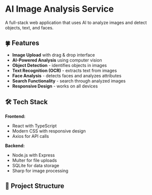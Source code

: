 # AI Image Analysis Service

A full-stack web application that uses AI to analyze images and detect objects, text, and faces.

## 🍀 Features

- **Image Upload** with drag & drop interface
- **AI-Powered Analysis** using computer vision
- **Object Detection** - identifies objects in images
- **Text Recognition (OCR)** - extracts text from images
- **Face Analysis** - detects faces and analyzes attributes
- **Search Functionality** - search through analyzed images
- **Responsive Design** - works on all devices

## 🛠️ Tech Stack

**Frontend:**
- React with TypeScript
- Modern CSS with responsive design
- Axios for API calls

**Backend:**
- Node.js with Express
- Multer for file uploads
- SQLite for data storage
- Sharp for image processing

## 📁 Project Structure
